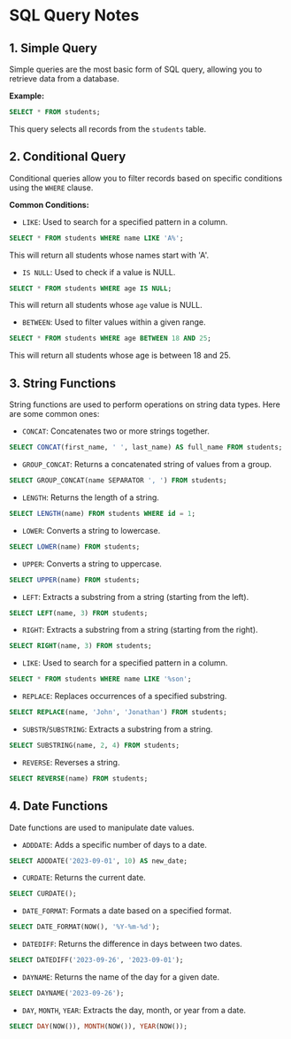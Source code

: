 
# SQL Query Notes

## 1. Simple Query
Simple queries are the most basic form of SQL query, allowing you to retrieve data from a database.

**Example:**
```sql
SELECT * FROM students;
```
This query selects all records from the `students` table.

## 2. Conditional Query
Conditional queries allow you to filter records based on specific conditions using the `WHERE` clause.

**Common Conditions:**
- `LIKE`: Used to search for a specified pattern in a column.
```sql
SELECT * FROM students WHERE name LIKE 'A%';
```
This will return all students whose names start with 'A'.

- `IS NULL`: Used to check if a value is NULL.
```sql
SELECT * FROM students WHERE age IS NULL;
```
This will return all students whose `age` value is NULL.

- `BETWEEN`: Used to filter values within a given range.
```sql
SELECT * FROM students WHERE age BETWEEN 18 AND 25;
```
This will return all students whose age is between 18 and 25.

## 3. String Functions
String functions are used to perform operations on string data types. Here are some common ones:

- `CONCAT`: Concatenates two or more strings together.
```sql
SELECT CONCAT(first_name, ' ', last_name) AS full_name FROM students;
```

- `GROUP_CONCAT`: Returns a concatenated string of values from a group.
```sql
SELECT GROUP_CONCAT(name SEPARATOR ', ') FROM students;
```

- `LENGTH`: Returns the length of a string.
```sql
SELECT LENGTH(name) FROM students WHERE id = 1;
```

- `LOWER`: Converts a string to lowercase.
```sql
SELECT LOWER(name) FROM students;
```

- `UPPER`: Converts a string to uppercase.
```sql
SELECT UPPER(name) FROM students;
```

- `LEFT`: Extracts a substring from a string (starting from the left).
```sql
SELECT LEFT(name, 3) FROM students;
```

- `RIGHT`: Extracts a substring from a string (starting from the right).
```sql
SELECT RIGHT(name, 3) FROM students;
```

- `LIKE`: Used to search for a specified pattern in a column.
```sql
SELECT * FROM students WHERE name LIKE '%son';
```

- `REPLACE`: Replaces occurrences of a specified substring.
```sql
SELECT REPLACE(name, 'John', 'Jonathan') FROM students;
```

- `SUBSTR`/`SUBSTRING`: Extracts a substring from a string.
```sql
SELECT SUBSTRING(name, 2, 4) FROM students;
```

- `REVERSE`: Reverses a string.
```sql
SELECT REVERSE(name) FROM students;
```

## 4. Date Functions
Date functions are used to manipulate date values.

- `ADDDATE`: Adds a specific number of days to a date.
```sql
SELECT ADDDATE('2023-09-01', 10) AS new_date;
```

- `CURDATE`: Returns the current date.
```sql
SELECT CURDATE();
```

- `DATE_FORMAT`: Formats a date based on a specified format.
```sql
SELECT DATE_FORMAT(NOW(), '%Y-%m-%d');
```

- `DATEDIFF`: Returns the difference in days between two dates.
```sql
SELECT DATEDIFF('2023-09-26', '2023-09-01');
```

- `DAYNAME`: Returns the name of the day for a given date.
```sql
SELECT DAYNAME('2023-09-26');
```

- `DAY`, `MONTH`, `YEAR`: Extracts the day, month, or year from a date.
```sql
SELECT DAY(NOW()), MONTH(NOW()), YEAR(NOW());
```
